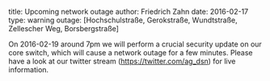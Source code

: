 title: Upcoming network outage
author: Friedrich Zahn
date: 2016-02-17
type: warning
outage: [Hochschulstraße, Gerokstraße, Wundtstraße, Zellescher Weg, Borsbergstraße]

On 2016-02-19 around 7pm we will perform a crucial security update on our core switch, which will cause a network outage for a few minutes. Please have a look at our twitter stream (https://twitter.com/ag_dsn) for live information.